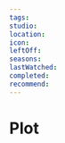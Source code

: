 ```yaml
---
tags: 
studio: 
location: 
icon: 
leftOff: 
seasons: 
lastWatched: 
completed: 
recommend:
---
```

# Plot